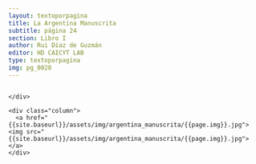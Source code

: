 ```yaml
---
layout: textoporpagina
title: La Argentina Manuscrita
subtitle: página 24
section: Libro I
author: Rui Díaz de Guzmán
editor: HD CAICYT LAB
type: textoporpagina
img: pg_0028
---
```


<div class="row">
    <div class="column">


    </div>

    <div class="column">
      <a href="{{site.baseurl}}/assets/img/argentina_manuscrita/{{page.img}}.jpg"><img src="{{site.baseurl}}/assets/img/argentina_manuscrita/{{page.img}}.jpg"></a>
    </div>
</div>